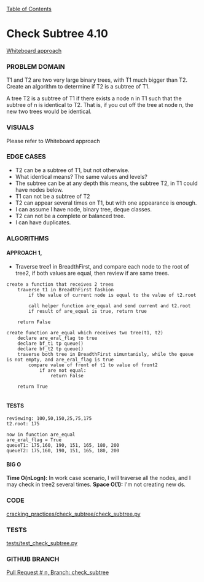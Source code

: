 [Table of Contents](../../README.md)


# Check Subtree 4.10

[Whiteboard approach](https://docs.google.com/document/d/1PwFdHefgIPOlYBHEE95LvBuLp14a2k5XeDJLXqCEg1g/edit?usp=sharing)

### PROBLEM DOMAIN
T1 and T2 are two very large binary trees, with T1 much bigger than T2. Create an algorithm to determine if T2 is a subtree of T1.

A tree T2 is a subtree of T1 if there exists a node n in T1 such that the subtree of n is identical to T2. That is, if you cut off the tree at node n, the new two trees would be identical.


### VISUALS
Please refer to Whiteboard approach


### EDGE CASES
- T2 can be a subtree of T1, but not otherwise.
- What identical means? The same values and levels?
- The subtree can be at any depth this means, the subtree T2, in T1 could have nodes below.
- T1 can not be a subtree of T2
- T2 can appear several times on T1, but with one appearance is enough.
- I can assume I have node, binary tree, deque classes.
- T2 can not be a complete or balanced tree.
- I can have duplicates.



### ALGORITHMS

#### APPROACH 1,
- Traverse tree1 in BreadthFirst, and compare each node to the root of tree2, if both values are equal, then review if are same trees.

```
create a function that receives 2 trees
	traverse t1 in BreadthFirst fashion
		if the value of current node is equal to the value of t2.root

		call helper function are_equal and send current and t2.root
		if result of are_equal is true, return true

	return False

create function are_equal which receives two tree(t1, t2)
	declare are_eral_flag to true
	declare bf_t1 tp queue()
	declare bf_t2 tp queue()
	traverse both tree in BreadthFirst simuntanisly, while the queue is not empty, and are_eral_flag is true
		compare value of front of t1 to value of front2
			if are not equal:
				return False

	return True


```


#### TESTS
```
reviewing: 100,50,150,25,75,175
t2.root: 175

now in function are_equal
are_eral_flag = True
queueT1: 175,160, 190, 151, 165, 180, 200
queueT2: 175,160, 190, 151, 165, 180, 200
```


#### BIG O
**Time O(nLogn):** In work case scenario, I will traverse all the nodes, and I may check in tree2 several times.
**Space O(1):** I'm not creating new ds.

### CODE
[cracking_practices/check_subtree/check_subtree.py](check_subtree.py)


### TESTS
[tests/test_check_subtree.py](../../tests/test_check_subtree.py)

### GITHUB BRANCH

[Pull Request # n, Branch: check_subtree](https://github.com/ilealm/cracking-practices/pull/X)
